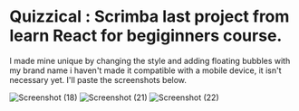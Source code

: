 # Quizzical : Scrimba last project from learn React for begiginners course.
I made mine unique by changing the style and adding floating bubbles with my brand name
i haven't made it compatible with a mobile device, it isn't necessary yet. 
I'll paste the screenshots below.

![Screenshot (18)](https://github.com/user-attachments/assets/636741e2-cfae-4064-a2bb-0950d21b6201)
![Screenshot (21)](https://github.com/user-attachments/assets/22163fae-cfde-4966-8012-2552fc07e41b)
![Screenshot (22)](https://github.com/user-attachments/assets/f9f35338-6e50-4fff-8c68-cde5934bec0e)

